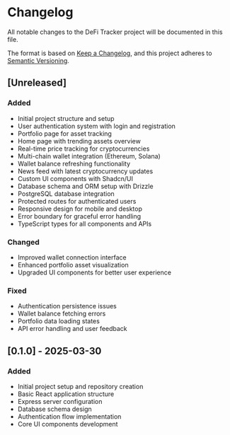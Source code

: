 # Changelog

All notable changes to the DeFi Tracker project will be documented in this file.

The format is based on [Keep a Changelog](https://keepachangelog.com/en/1.0.0/),
and this project adheres to [Semantic Versioning](https://semver.org/spec/v2.0.0.html).

## [Unreleased]

### Added
- Initial project structure and setup
- User authentication system with login and registration
- Portfolio page for asset tracking
- Home page with trending assets overview
- Real-time price tracking for cryptocurrencies
- Multi-chain wallet integration (Ethereum, Solana)
- Wallet balance refreshing functionality
- News feed with latest cryptocurrency updates
- Custom UI components with Shadcn/UI
- Database schema and ORM setup with Drizzle
- PostgreSQL database integration
- Protected routes for authenticated users
- Responsive design for mobile and desktop
- Error boundary for graceful error handling
- TypeScript types for all components and APIs

### Changed
- Improved wallet connection interface
- Enhanced portfolio asset visualization
- Upgraded UI components for better user experience

### Fixed
- Authentication persistence issues
- Wallet balance fetching errors
- Portfolio data loading states
- API error handling and user feedback

## [0.1.0] - 2025-03-30

### Added
- Initial project setup and repository creation
- Basic React application structure
- Express server configuration
- Database schema design
- Authentication flow implementation
- Core UI components development